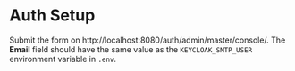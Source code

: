 # Auth Setup

Submit the form on http://localhost:8080/auth/admin/master/console/. The **Email** field should have the same value as the `KEYCLOAK_SMTP_USER` environment variable in `.env`.